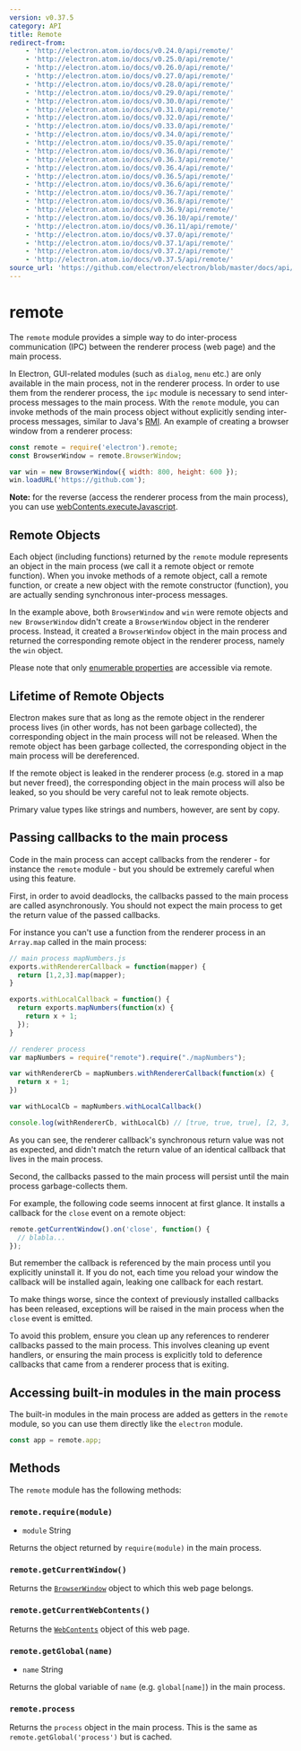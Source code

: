 ```yaml
---
version: v0.37.5
category: API
title: Remote
redirect-from:
    - 'http://electron.atom.io/docs/v0.24.0/api/remote/'
    - 'http://electron.atom.io/docs/v0.25.0/api/remote/'
    - 'http://electron.atom.io/docs/v0.26.0/api/remote/'
    - 'http://electron.atom.io/docs/v0.27.0/api/remote/'
    - 'http://electron.atom.io/docs/v0.28.0/api/remote/'
    - 'http://electron.atom.io/docs/v0.29.0/api/remote/'
    - 'http://electron.atom.io/docs/v0.30.0/api/remote/'
    - 'http://electron.atom.io/docs/v0.31.0/api/remote/'
    - 'http://electron.atom.io/docs/v0.32.0/api/remote/'
    - 'http://electron.atom.io/docs/v0.33.0/api/remote/'
    - 'http://electron.atom.io/docs/v0.34.0/api/remote/'
    - 'http://electron.atom.io/docs/v0.35.0/api/remote/'
    - 'http://electron.atom.io/docs/v0.36.0/api/remote/'
    - 'http://electron.atom.io/docs/v0.36.3/api/remote/'
    - 'http://electron.atom.io/docs/v0.36.4/api/remote/'
    - 'http://electron.atom.io/docs/v0.36.5/api/remote/'
    - 'http://electron.atom.io/docs/v0.36.6/api/remote/'
    - 'http://electron.atom.io/docs/v0.36.7/api/remote/'
    - 'http://electron.atom.io/docs/v0.36.8/api/remote/'
    - 'http://electron.atom.io/docs/v0.36.9/api/remote/'
    - 'http://electron.atom.io/docs/v0.36.10/api/remote/'
    - 'http://electron.atom.io/docs/v0.36.11/api/remote/'
    - 'http://electron.atom.io/docs/v0.37.0/api/remote/'
    - 'http://electron.atom.io/docs/v0.37.1/api/remote/'
    - 'http://electron.atom.io/docs/v0.37.2/api/remote/'
    - 'http://electron.atom.io/docs/v0.37.5/api/remote/'
source_url: 'https://github.com/electron/electron/blob/master/docs/api/remote.md'
---
```


# remote

The `remote` module provides a simple way to do inter-process communication
(IPC) between the renderer process (web page) and the main process.

In Electron, GUI-related modules (such as `dialog`, `menu` etc.) are only
available in the main process, not in the renderer process. In order to use them
from the renderer process, the `ipc` module is necessary to send inter-process
messages to the main process. With the `remote` module, you can invoke methods
of the main process object without explicitly sending inter-process messages,
similar to Java's [RMI][rmi]. An example of creating a browser window from a
renderer process:

```javascript
const remote = require('electron').remote;
const BrowserWindow = remote.BrowserWindow;

var win = new BrowserWindow({ width: 800, height: 600 });
win.loadURL('https://github.com');
```

**Note:** for the reverse (access the renderer process from the main process),
you can use [webContents.executeJavascript](http://electron.atom.io/docs/v0.37.5/api/web-contents#webcontentsexecutejavascriptcode-usergesture).

## Remote Objects

Each object (including functions) returned by the `remote` module represents an
object in the main process (we call it a remote object or remote function).
When you invoke methods of a remote object, call a remote function, or create
a new object with the remote constructor (function), you are actually sending
synchronous inter-process messages.

In the example above, both `BrowserWindow` and `win` were remote objects and
`new BrowserWindow` didn't create a `BrowserWindow` object in the renderer
process. Instead, it created a `BrowserWindow` object in the main process and
returned the corresponding remote object in the renderer process, namely the
`win` object.

Please note that only [enumerable properties](https://developer.mozilla.org/en-US/docs/Web/JavaScript/Enumerability_and_ownership_of_properties) are accessible via remote.

## Lifetime of Remote Objects

Electron makes sure that as long as the remote object in the renderer process
lives (in other words, has not been garbage collected), the corresponding object
in the main process will not be released. When the remote object has been
garbage collected, the corresponding object in the main process will be
dereferenced.

If the remote object is leaked in the renderer process (e.g. stored in a map but
never freed), the corresponding object in the main process will also be leaked,
so you should be very careful not to leak remote objects.

Primary value types like strings and numbers, however, are sent by copy.

## Passing callbacks to the main process

Code in the main process can accept callbacks from the renderer - for instance
the `remote` module - but you should be extremely careful when using this
feature.

First, in order to avoid deadlocks, the callbacks passed to the main process
are called asynchronously. You should not expect the main process to
get the return value of the passed callbacks.

For instance you can't use a function from the renderer process in an
`Array.map` called in the main process:

```javascript
// main process mapNumbers.js
exports.withRendererCallback = function(mapper) {
  return [1,2,3].map(mapper);
}

exports.withLocalCallback = function() {
  return exports.mapNumbers(function(x) {
    return x + 1;
  });
}
```

```javascript
// renderer process
var mapNumbers = require("remote").require("./mapNumbers");

var withRendererCb = mapNumbers.withRendererCallback(function(x) {
  return x + 1;
})

var withLocalCb = mapNumbers.withLocalCallback()

console.log(withRendererCb, withLocalCb) // [true, true, true], [2, 3, 4]
```

As you can see, the renderer callback's synchronous return value was not as
expected, and didn't match the return value of an identical callback that lives
in the main process.

Second, the callbacks passed to the main process will persist until the
main process garbage-collects them.

For example, the following code seems innocent at first glance. It installs a
callback for the `close` event on a remote object:

```javascript
remote.getCurrentWindow().on('close', function() {
  // blabla...
});
```

But remember the callback is referenced by the main process until you
explicitly uninstall it. If you do not, each time you reload your window the
callback will be installed again, leaking one callback for each restart.

To make things worse, since the context of previously installed callbacks has
been released, exceptions will be raised in the main process when the `close`
event is emitted.

To avoid this problem, ensure you clean up any references to renderer callbacks
passed to the main process. This involves cleaning up event handlers, or
ensuring the main process is explicitly told to deference callbacks that came
from a renderer process that is exiting.

## Accessing built-in modules in the main process

The built-in modules in the main process are added as getters in the `remote`
module, so you can use them directly like the `electron` module.

```javascript
const app = remote.app;
```

## Methods

The `remote` module has the following methods:

### `remote.require(module)`

* `module` String

Returns the object returned by `require(module)` in the main process.

### `remote.getCurrentWindow()`

Returns the [`BrowserWindow`](http://electron.atom.io/docs/v0.37.5/api/browser-window) object to which this web page
belongs.

### `remote.getCurrentWebContents()`

Returns the [`WebContents`](http://electron.atom.io/docs/v0.37.5/api/web-contents) object of this web page.

### `remote.getGlobal(name)`

* `name` String

Returns the global variable of `name` (e.g. `global[name]`) in the main
process.

### `remote.process`

Returns the `process` object in the main process. This is the same as
`remote.getGlobal('process')` but is cached.

[rmi]: http://en.wikipedia.org/wiki/Java_remote_method_invocation
